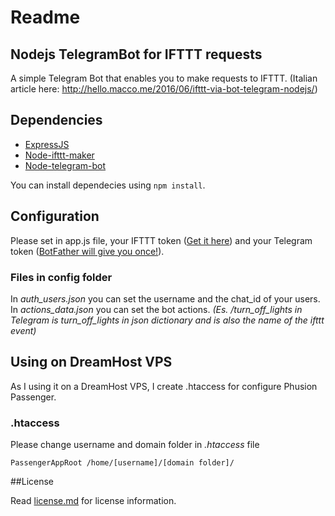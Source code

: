 # Readme

## Nodejs TelegramBot for IFTTT requests

A simple Telegram Bot that enables you to make requests to IFTTT.
(Italian article here: http://hello.macco.me/2016/06/ifttt-via-bot-telegram-nodejs/)


## Dependencies

- [ExpressJS](http://expressjs.com/)
- [Node-ifttt-maker](https://github.com/j3lte/node-ifttt-maker)
- [Node-telegram-bot](https://github.com/depoio/node-telegram-bot)

You can install dependecies using `npm install`.

## Configuration
Please set in app.js file, your IFTTT token ([Get it here](https://ifttt.com/maker)) and your Telegram token ([BotFather will give you once!](https://telegram.me/botfather)).

### Files in config folder
In *auth_users.json* you can set the username and the chat_id of your users.
In *actions_data.json*  you can set the bot actions. *(Es. /turn_off_lights in Telegram is turn_off_lights in json dictionary and is also the name of the ifttt event)*


## Using on DreamHost VPS

As I using it on a DreamHost VPS, I create .htaccess for configure Phusion Passenger.

### .htaccess
Please change username and domain folder in *.htaccess* file

`PassengerAppRoot /home/[username]/[domain folder]/`


##License

Read [license.md](https://github.com/beat84/nodejs_telegram_bot_ifttt/blob/master/LICENSE.md) for license information.
